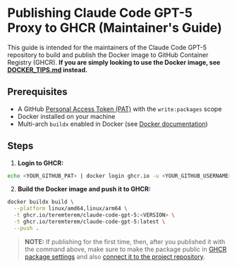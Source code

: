 # Publishing Claude Code GPT-5 Proxy to GHCR (Maintainer's Guide)

This guide is intended for the maintainers of the Claude Code GPT-5 repository to build and publish the Docker image to GitHub Container Registry (GHCR). **If you are simply looking to use the Docker image, see [DOCKER_TIPS.md](DOCKER_TIPS.md) instead.**

## Prerequisites

- A GitHub [Personal Access Token (PAT)](https://github.com/settings/tokens) with the `write:packages` scope
- Docker installed on your machine
- Multi-arch `buildx` enabled in Docker (see [Docker documentation](https://docs.docker.com/build/install-buildx/))

## Steps

1. **Login to GHCR:**

```bash
echo <YOUR_GITHUB_PAT> | docker login ghcr.io -u <YOUR_GITHUB_USERNAME> --password-stdin
```

2. **Build the Docker image and push it to GHCR:**

```bash
docker buildx build \
  --platform linux/amd64,linux/arm64 \
  -t ghcr.io/teremterem/claude-code-gpt-5:<VERSION> \
  -t ghcr.io/teremterem/claude-code-gpt-5:latest \
  --push .
```

> **NOTE:** If publishing for the first time, then, after you published it with the command above, make sure to make the package public in [GHCR package settings](https://github.com/users/teremterem/packages/container/claude-code-gpt-5/settings) and also [connect it to the project repository](https://github.com/users/teremterem/packages/container/package/claude-code-gpt-5).
